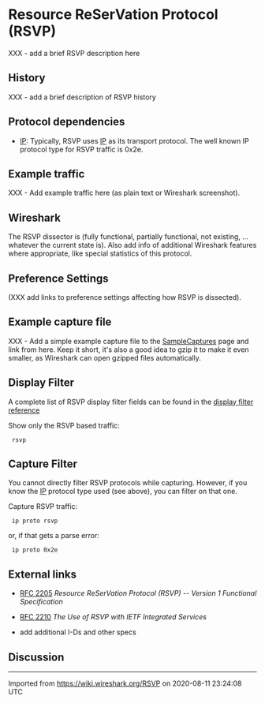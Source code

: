 # Resource ReSerVation Protocol (RSVP)

XXX - add a brief RSVP description here

## History

XXX - add a brief description of RSVP history

## Protocol dependencies

  - [IP](/IP): Typically, RSVP uses [IP](/IP) as its transport protocol. The well known IP protocol type for RSVP traffic is 0x2e.

## Example traffic

XXX - Add example traffic here (as plain text or Wireshark screenshot).

## Wireshark

The RSVP dissector is (fully functional, partially functional, not existing, ... whatever the current state is). Also add info of additional Wireshark features where appropriate, like special statistics of this protocol.

## Preference Settings

(XXX add links to preference settings affecting how RSVP is dissected).

## Example capture file

XXX - Add a simple example capture file to the [SampleCaptures](/SampleCaptures) page and link from here. Keep it short, it's also a good idea to gzip it to make it even smaller, as Wireshark can open gzipped files automatically.

## Display Filter

A complete list of RSVP display filter fields can be found in the [display filter reference](http://www.wireshark.org/docs/dfref/r/rsvp.html)

Show only the RSVP based traffic:

``` 
 rsvp 
```

## Capture Filter

You cannot directly filter RSVP protocols while capturing. However, if you know the [IP](/IP) protocol type used (see above), you can filter on that one.

Capture RSVP traffic:

``` 
 ip proto rsvp 
```

or, if that gets a parse error:

``` 
 ip proto 0x2e 
```

## External links

  - [RFC 2205](http://www.ietf.org/rfc/rfc2205.txt) *Resource ReSerVation Protocol (RSVP) -- Version 1 Functional Specification*

  - [RFC 2210](http://www.ietf.org/rfc/rfc2210.txt) *The Use of RSVP with IETF Integrated Services*

  - add additional I-Ds and other specs

## Discussion

---

Imported from https://wiki.wireshark.org/RSVP on 2020-08-11 23:24:08 UTC
